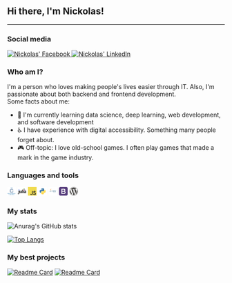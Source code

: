 ## Hi there, I'm Nickolas!
<hr>

### Social media
<span><a href="https://www.facebook.com/nickolas.rocha.5//">
  <img alt="Nickolas' Facebook" width="20px" src="https://facebookbrand.com/wp-content/uploads/2019/04/f_logo_RGB-Hex-Blue_512.png?w=512&h=512" />
</a></span>
<span><a href="https://www.linkedin.com/in/nickolas-da-rocha-machado-1566b3198/">
  <img alt="Nickolas' LinkedIn" width="20px" src="https://content.linkedin.com/content/dam/me/business/en-us/amp/brand-site/v2/bg/LI-Bug.svg.original.svg" />
</a></span>


### Who am I?
I'm a person who loves making people's lives easier through IT.
Also, I'm passionate about both backend and frontend development.
<br>
Some facts about me:
- 🌱 I'm currently learning data science, deep learning, web development, and software development
- ♿ I have experience with digital accessibility. Something many people forget about.
- 🎮 Off-topic: I love old-school games. I often play games that made a mark in the game industry.


### Languages and tools


<code><img height="20" src="https://raw.githubusercontent.com/github/explore/80688e429a7d4ef2fca1e82350fe8e3517d3494d/topics/c/c.png"></code>
<code><img height="20" src="https://raw.githubusercontent.com/github/explore/80688e429a7d4ef2fca1e82350fe8e3517d3494d/topics/julia/julia.png"></code>
<code><img height="20" src="https://raw.githubusercontent.com/github/explore/80688e429a7d4ef2fca1e82350fe8e3517d3494d/topics/javascript/javascript.png"></code>
<code><img height="20" src="https://raw.githubusercontent.com/github/explore/80688e429a7d4ef2fca1e82350fe8e3517d3494d/topics/python/python.png"></code>
<code><img height="20" src="https://raw.githubusercontent.com/github/explore/80688e429a7d4ef2fca1e82350fe8e3517d3494d/topics/java/java.png"></code>
<code><img height="20" src="https://raw.githubusercontent.com/github/explore/80688e429a7d4ef2fca1e82350fe8e3517d3494d/topics/bootstrap/bootstrap.png"></code>
<code><img height="20" src="https://raw.githubusercontent.com/github/explore/80688e429a7d4ef2fca1e82350fe8e3517d3494d/topics/wordpress/wordpress.png"></code>


### My stats


![Anurag's GitHub stats](https://github-readme-stats.vercel.app/api?username=nickolasrm&show_icons=true&theme=algolia&count_private=true)


[![Top Langs](https://github-readme-stats.vercel.app/api/top-langs/?username=nickolasrm&theme=algolia&count_private=true&langs_count=9)](https://github.com/anuraghazra/github-readme-stats)


### My best projects


[![Readme Card](https://github-readme-stats.vercel.app/api/pin/?username=ATISLabs&repo=TinyML.jl)](https://github.com/ATISLabs/TinyML.jl)
[![Readme Card](https://github-readme-stats.vercel.app/api/pin/?username=nickolasrm&repo=gpu-vs-cpu-matrix-multiplication)](https://github.com/nickolasrm/gpu-vs-cpu-matrix-multiplication)
